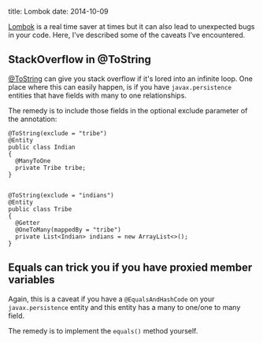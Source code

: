 title: Lombok
date: 2014-10-09

[Lombok](http://projectlombok.org) is a real time saver at times but
it can also lead to unexpected bugs in your code. Here, I've described
some of the caveats I've encountered.

## StackOverflow in @ToString
[@ToString](http://projectlombok.org/features/ToString.html) can give
you stack overflow if it's lored into an infinite loop. One place
where this can easily happen, is if you have ```javax.persistence```
entities that have fields with many to one relationships.

The remedy is to include those fields in the optional exclude
parameter of the annotation:

```
@ToString(exclude = "tribe")
@Entity
public class Indian
{
  @ManyToOne
  private Tribe tribe;
}


@ToString(exclude = "indians")
@Entity
public class Tribe
{
  @Getter
  @OneToMany(mappedBy = "tribe")
  private List<Indian> indians = new ArrayList<>();
}
```

## Equals can trick you if you have proxied member variables
Again, this is a caveat if you have a ```@EqualsAndHashCode``` on your
```javax.persistence``` entity and this entity has a many to one/one
to many field.

The remedy is to implement the ```equals()``` method yourself.


